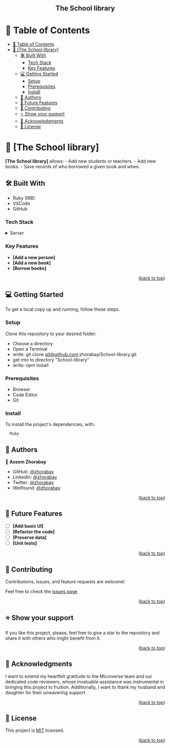 <a name="readme-top"></a>
<div align="center">
  <h2><b>The School library</b></h2>
</div>

# 📗 Table of Contents

- [📗 Table of Contents](#-table-of-contents)
- [📖 \[The School library\] ](#-the-school-library-)
  - [🛠 Built With ](#-built-with-)
    - [Tech Stack ](#tech-stack-)
    - [Key Features ](#key-features-)
  - [💻 Getting Started ](#-getting-started-)
    - [Setup](#setup)
    - [Prerequisites](#prerequisites)
    - [Install](#install)
  - [👥 Authors ](#-authors-)
  - [🔭 Future Features ](#-future-features-)
  - [🤝 Contributing ](#-contributing-)
  - [⭐️ Show your support ](#️-show-your-support-)
  - [🙏 Acknowledgments ](#-acknowledgments-)
  - [📝 License ](#-license-)



# 📖 [The School library] <a name="about-project"></a>

**[The School library]** allows: - Add new students or teachers. - Add new books. - Save records of who borrowed a given book and when. 

## 🛠 Built With <a name="built-with"></a>

- Ruby (IRB)
- VSCode
- GitHub

### Tech Stack <a name="tech-stack"></a>

<details>
  <summary>Server</summary>
  <ul>
    <li><a href="https://guides.rubyonrails.org/getting_started.html">Ruby</a></li>
  </ul>
</details>


### Key Features <a name="key-features"></a>

- **[Add a new person]**
- **[Add a new book]**
- **[Borrow books]**

<p align="right">(<a href="#readme-top">back to top</a>)</p>


## 💻 Getting Started <a name="getting-started"></a>

To get a local copy up and running, follow these steps.

### Setup

Clone this repository to your desired folder:

- Choose a directory
- Open a Terminal
- write: git clone git@github.com:zhorabay/School-library.git
- get into to directory "School-library"
- write: npm install

### Prerequisites
- Browser
- Code Editor
- Git

### Install

To install the project's dependencies, with:

```sh
  Ruby
```

## 👥 Authors <a name="authors"></a>

👤 **Assem Zhorabay**

- GitHub: [@zhorabay](https://github.com/zhorabay)
- LinkedIn: [@zhorabay](https://www.linkedin.com/in/zhorabay)
- Twitter: [@zhorabay](https://twitter.com/AssemZhorabay)
- Wellfound: [@zhorabay](https://wellfound.com/u/assem-zhorabay)

<p align="right">(<a href="#readme-top">back to top</a>)</p>


## 🔭 Future Features <a name="future-features"></a>

- [ ] **[Add basic UI]**
- [ ] **[Refactor the code]**
- [ ] **[Preserve data]**
- [ ] **[Unit tests]**

<p align="right">(<a href="#readme-top">back to top</a>)</p>


## 🤝 Contributing <a name="contributing"></a>

Contributions, issues, and feature requests are welcome!

Feel free to check the [issues page](https://github.com/zhorabay/School-library/issues/)

<p align="right">(<a href="#readme-top">back to top</a>)</p>


## ⭐️ Show your support <a name="support"></a>

If you like this project, please, feel free to give a star to the repository and share it with others who might benefit from it.

<p align="right">(<a href="#readme-top">back to top</a>)</p>


## 🙏 Acknowledgments <a name="acknowledgements"></a>

I want to extend my heartfelt gratitude to the Microverse team and our dedicated code reviewers, whose invaluable assistance was instrumental in bringing this project to fruition. Additionally, I want to thank my husband and daughter for their unwavering support.

<p align="right">(<a href="#readme-top">back to top</a>)</p>


## 📝 License <a name="license"></a>

This project is [MIT](./LICENSE) licensed.

<p align="right">(<a href="#readme-top">back to top</a>)</p>
